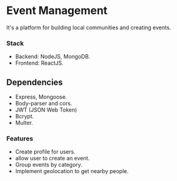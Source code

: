 # Event Management
It's a platform for building local communities and creating events.

### Stack
- Backend: NodeJS, MongoDB.
- Frontend: ReactJS.

## Dependencies
- Express, Mongoose.
- Body-parser and cors.
- JWT (JSON Web Token)
- Bcrypt.
- Multer.

### Features
- Create profile for users.
- allow user to create an event.
- Group events by category.
- Implement geolocation to get nearby people.
